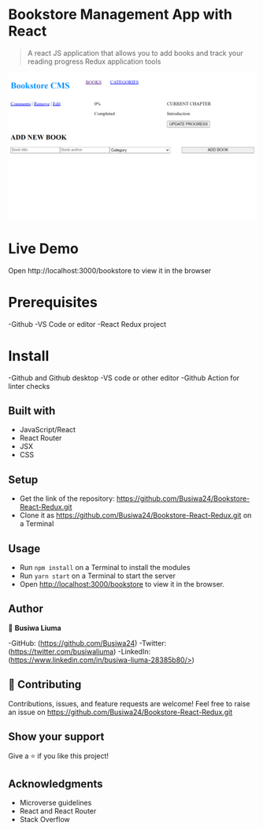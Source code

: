 # Bookstore Management App with React

> A react JS application that allows you to add books and track your reading progress Redux application tools

![screenshot](./img/localhost_3004_.png) 

# Live Demo 
Open http://localhost:3000/bookstore to view it in the browser

# Prerequisites
-Github
-VS Code or editor 
-React Redux project 

# Install
-Github and Github desktop
-VS code or other editor 
-Github Action for linter checks

## Built with

- JavaScript/React
- React Router
- JSX
- CSS

## Setup

- Get the link of the repository:  https://github.com/Busiwa24/Bookstore-React-Redux.git
- Clone it as https://github.com/Busiwa24/Bookstore-React-Redux.git on a Terminal

## Usage

- Run `npm install` on a Terminal to install the modules
- Run `yarn start` on a Terminal to start the server 
- Open [http://localhost:3000/bookstore](http://localhost:3000/bookstore) to view it in the browser.

## Author

👤 **Busiwa Liuma**

-GitHub: (https://github.com/Busiwa24) 
-Twitter: (https://twitter.com/busiwaliuma) 
-LinkedIn: (https://www.linkedin.com/in/busiwa-liuma-28385b80/>)

## 🤝 Contributing

Contributions, issues, and feature requests are welcome!
Feel free to raise an issue on https://github.com/Busiwa24/Bookstore-React-Redux.git

## Show your support

Give a ⭐️ if you like this project!

## Acknowledgments

- Microverse guidelines
- React and React Router
- Stack Overflow
